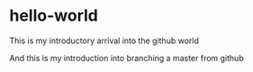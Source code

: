 # hello-world
This is my introductory arrival into the github world

And this is my introduction into branching a master from github
